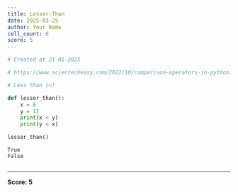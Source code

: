 ```yaml
---
title: Lesser-Than
date: 2025-03-25
author: Your Name
cell_count: 6
score: 5
---
```


```python
# Created at 21-01-2025
```


```python
# https://www.scientecheasy.com/2022/10/comparison-operators-in-python.html/
```


```python
# Less than (<)
```


```python
def lesser_than():
    x = 8
    y = 12
    print(x < y)
    print(y < x)
```


```python
lesser_than()
```

    True
    False



```python

```


---
**Score: 5**
